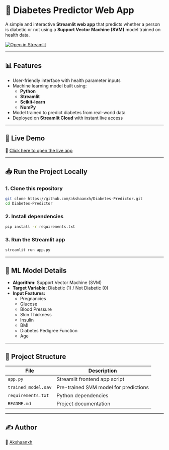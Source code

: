 # 🧠 Diabetes Predictor Web App

A simple and interactive **Streamlit web app** that predicts whether a person is diabetic or not using a **Support Vector Machine (SVM)** model trained on health data.

[![Open in Streamlit](https://static.streamlit.io/badges/streamlit_badge_black_white.svg)](https://akshaanxh-diabetes-predictor.streamlit.app)

---

## 📊 Features

- User-friendly interface with health parameter inputs
- Machine learning model built using:
  - **Python**
  - **Streamlit**
  - **Scikit-learn**
  - **NumPy**
- Model trained to predict diabetes from real-world data
- Deployed on **Streamlit Cloud** with instant live access

---

## 🚀 Live Demo

🔗 [Click here to open the live app](https://akshaanxh-diabetes-predictor.streamlit.app)

---

## 📥 Run the Project Locally

### 1. Clone this repository

```bash
git clone https://github.com/akshaanxh/Diabetes-Predictor.git
cd Diabetes-Predictor
```

### 2. Install dependencies

```bash
pip install -r requirements.txt
```

### 3. Run the Streamlit app

```bash
streamlit run app.py
```

---

## 🧠 ML Model Details

- **Algorithm:** Support Vector Machine (SVM)
- **Target Variable:** Diabetic (1) / Not Diabetic (0)
- **Input Features:**
  - Pregnancies
  - Glucose
  - Blood Pressure
  - Skin Thickness
  - Insulin
  - BMI
  - Diabetes Pedigree Function
  - Age

---

## 📁 Project Structure

| File                | Description                            |
|---------------------|----------------------------------------|
| `app.py`            | Streamlit frontend app script          |
| `trained_model.sav` | Pre-trained SVM model for predictions  |
| `requirements.txt`  | Python dependencies                    |
| `README.md`         | Project documentation                  |

---

## ✍️ Author

👤 [Akshaanxh](https://github.com/akshaanxh)
